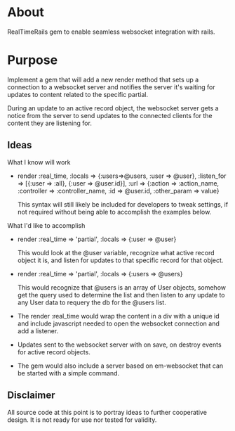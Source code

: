 About
=====

RealTimeRails gem to enable seamless websocket integration with rails.


Purpose
=======

Implement a gem that will add a new render method that sets up a connection to a websocket server and notifies the server it's waiting for updates to content related to the specific partial. 

During an update to an active record object, the websocket server gets a notice from the server to send updates to the connected clients for the content they are listening for.

Ideas
-----

What I know will work

* render :real\_time, :locals => {:users=>@users, :user => @user}, :listen\_for => [{:user => :all}, {:user => @user.id}], :url => {:action => :action\_name, :controller => :controller\_name, :id => @user.id, :other\_param => value}

  This syntax will still likely be included for developers to tweak settings, if not required without being able to accomplish the examples below.

What I'd like to accomplish

* render :real_time => 'partial', :locals => {:user => @user}
	
	This would look at the @user variable, recognize what active record object it is, and listen for updates to that specific record for that object.


* render :real_time => 'partial', :locals => {:users => @users}
	
	This would recognize that @users is an array of User objects, somehow get the query used to determine the list and then listen to any update to any User data to requery the db for the @users list.


* The render :real\_time would wrap the content in a div with a unique id and include javascript needed to open the websocket connection and add a listener.

* Updates sent to the websocket server with on save, on destroy events for active record objects.

*	The gem would also include a server based on em-websocket that can be started with a simple command.

Disclaimer
----------

All source code at this point is to portray ideas to further cooperative design. It is not ready for use nor tested for validity.